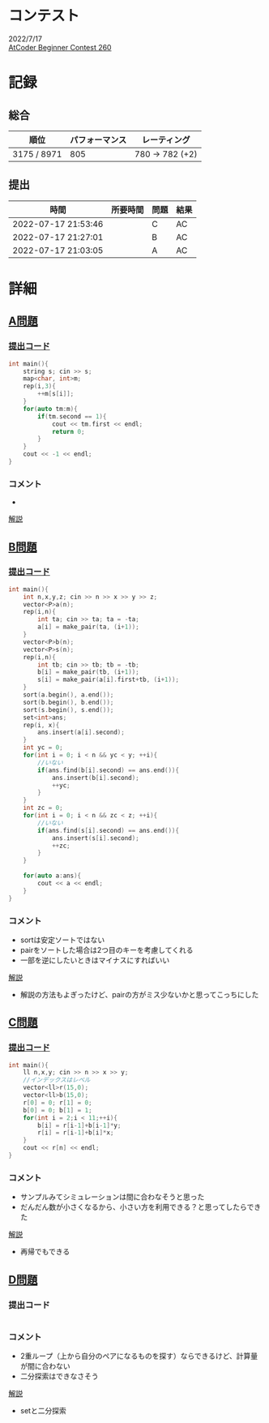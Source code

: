 # コンテスト
2022/7/17<br>
[AtCoder Beginner Contest 260](https://atcoder.jp/contests/abc260)

# 記録
## 総合
|  順位  |  パフォーマンス  | レーティング |
| ---- | ---- | ---- |
| 3175 / 8971 | 805 | 780 → 782 (+2) |

## 提出
|  時間  |  所要時間  |  問題  | 結果 |
| ---- | ---- | ---- | ---- |
| 2022-07-17 21:53:46 |  | C | AC |
| 2022-07-17 21:27:01 |  | B | AC |
| 2022-07-17 21:03:05 |  | A | AC |


# 詳細
## [A問題](https://atcoder.jp/contests/abc260/tasks/abc260_a)
### [提出コード](https://atcoder.jp/contests/abc260/submissions/33293584)
```c++
int main(){
    string s; cin >> s;
    map<char, int>m;
    rep(i,3){
        ++m[s[i]];
    }
    for(auto tm:m){
        if(tm.second == 1){
            cout << tm.first << endl;
            return 0;
        }
    }
    cout << -1 << endl;
}
```

### コメント

* 

[解説](https://atcoder.jp/contests/abc260/editorial/4443)


## [B問題](https://atcoder.jp/contests/abc260/tasks/abc260_b)
### [提出コード](https://atcoder.jp/contests/abc260/submissions/33304072)
```c++
int main(){
    int n,x,y,z; cin >> n >> x >> y >> z;
    vector<P>a(n);
    rep(i,n){
        int ta; cin >> ta; ta = -ta;
        a[i] = make_pair(ta, (i+1));
    }
    vector<P>b(n);
    vector<P>s(n);
    rep(i,n){
        int tb; cin >> tb; tb = -tb;
        b[i] = make_pair(tb, (i+1));
        s[i] = make_pair(a[i].first+tb, (i+1));
    }    
    sort(a.begin(), a.end());
    sort(b.begin(), b.end());
    sort(s.begin(), s.end());
    set<int>ans;
    rep(i, x){
        ans.insert(a[i].second);
    }
    int yc = 0;
    for(int i = 0; i < n && yc < y; ++i){
        //いない
        if(ans.find(b[i].second) == ans.end()){
            ans.insert(b[i].second);
            ++yc;
        }
    }
    int zc = 0;
    for(int i = 0; i < n && zc < z; ++i){
        //いない
        if(ans.find(s[i].second) == ans.end()){
            ans.insert(s[i].second);
            ++zc;
        }
    }
 
    for(auto a:ans){
        cout << a << endl;
    }
}
```

### コメント

* sortは安定ソートではない
* pairをソートした場合は2つ目のキーを考慮してくれる
* 一部を逆にしたいときはマイナスにすればいい

[解説](https://atcoder.jp/contests/abc260/editorial/4455)

* 解説の方法もよぎったけど、pairの方がミス少ないかと思ってこっちにした


## [C問題](https://atcoder.jp/contests/abc260/tasks/abc260_c)
### [提出コード](https://atcoder.jp/contests/abc260/submissions/33310931)

```c++
int main(){
    ll n,x,y; cin >> n >> x >> y;
    //インデックスはレベル
    vector<ll>r(15,0);
    vector<ll>b(15,0);
    r[0] = 0; r[1] = 0;
    b[0] = 0; b[1] = 1;
    for(int i = 2;i < 11;++i){
        b[i] = r[i-1]+b[i-1]*y;
        r[i] = r[i-1]+b[i]*x;
    }
    cout << r[n] << endl;
}
```

### コメント
* サンプルみてシミュレーションは間に合わなそうと思った
* だんだん数が小さくなるから、小さい方を利用できる？と思ってしたらできた

[解説](https://atcoder.jp/contests/abc260/editorial/4441)

* 再帰でもできる


## [D問題](https://atcoder.jp/contests/abc260/tasks/abc260_d)
### 提出コード

```c++

```

### コメント
* 2重ループ（上から自分のペアになるものを探す）ならできるけど、計算量が間に合わない
* 二分探索はできなさそう

[解説]()

* setと二分探索
